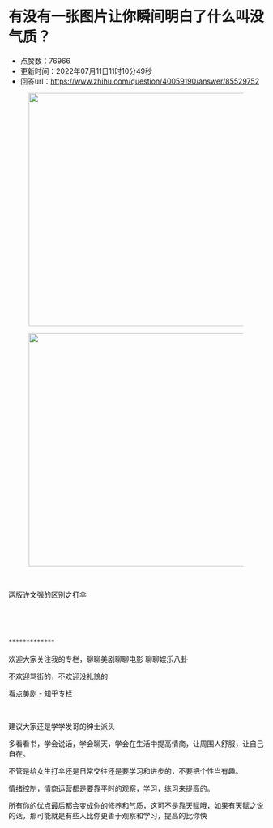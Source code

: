 # 有没有一张图片让你瞬间明白了什么叫没气质？
- 点赞数：76966
- 更新时间：2022年07月11日11时10分49秒
- 回答url：https://www.zhihu.com/question/40059190/answer/85529752
<body>
 <p></p>
 <figure data-size="normal">
  <img src="https://pic1.zhimg.com/50/95f52c4d003f150acbe0ac079d4375bd_720w.jpg?source=1940ef5c" data-caption="" data-size="normal" data-rawwidth="460" data-rawheight="713" data-original-token="95f52c4d003f150acbe0ac079d4375bd" class="origin_image zh-lightbox-thumb" width="460" data-original="https://pic1.zhimg.com/95f52c4d003f150acbe0ac079d4375bd_r.jpg?source=1940ef5c">
 </figure>
 <figure data-size="normal">
  <img src="https://picx.zhimg.com/50/f2e30e37052238e2bb7ce6bc085748ad_720w.jpg?source=1940ef5c" data-caption="" data-size="normal" data-rawwidth="460" data-rawheight="693" data-original-token="f2e30e37052238e2bb7ce6bc085748ad" class="origin_image zh-lightbox-thumb" width="460" data-original="https://pic1.zhimg.com/f2e30e37052238e2bb7ce6bc085748ad_r.jpg?source=1940ef5c">
 </figure>
 <p class="ztext-empty-paragraph"><br></p>
 <p data-pid="2QZLV148">两版许文强的区别之打伞</p>
 <p class="ztext-empty-paragraph"><br></p>
 <p class="ztext-empty-paragraph"><br></p>
 <p data-pid="0b7drP0s">*************</p>
 <p data-pid="Qz2V86iv">欢迎大家关注我的专栏，聊聊美剧聊聊电影 聊聊娱乐八卦</p>
 <p data-pid="HXh5KBGN">不欢迎骂街的，不欢迎没礼貌的</p>
 <p data-pid="VqxTJmBg"><a href="https://zhuanlan.zhihu.com/maxzhou" class="internal">看点美剧 - 知乎专栏</a></p>
 <p class="ztext-empty-paragraph"><br></p>
 <p data-pid="4CO81pMH">建议大家还是学学发哥的绅士派头</p>
 <p data-pid="uWZc8fUU">多看看书，学会说话，学会聊天，学会在生活中提高情商，让周围人舒服，让自己自在。</p>
 <p data-pid="anCX2qF0">不管是给女生打伞还是日常交往还是要学习和进步的，不要把个性当有趣。</p>
 <p data-pid="1ZBuCPC2">情绪控制，情商运营都是要靠平时的观察，学习，练习来提高的。</p>
 <p data-pid="CO98zS0p">所有你的优点最后都会变成你的修养和气质，这可不是靠天赋哦，如果有天赋之说的话，那可能就是有些人比你更善于观察和学习，提高的比你快</p>
 <p></p>
 <p></p><a data-draft-node="block" data-draft-type="mcn-link-card" data-mcn-id="1529783776116346881"></a><a data-draft-node="block" data-draft-type="mcn-link-card" data-mcn-id="1529782634984644608"></a>
 <p></p>
</body>